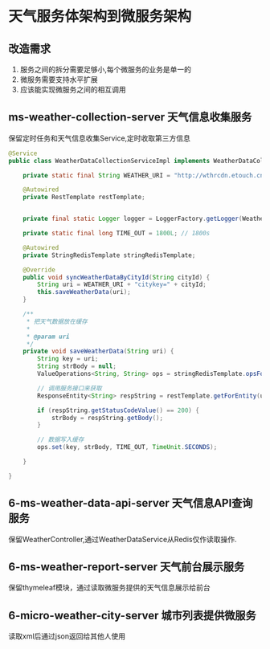 # 天气服务体架构到微服务架构

## 改造需求
1. 服务之间的拆分需要足够小,每个微服务的业务是单一的
2. 微服务需要支持水平扩展
3. 应该能实现微服务之间的相互调用

## ms-weather-collection-server 天气信息收集服务
保留定时任务和天气信息收集Service,定时收取第三方信息
```java
@Service
public class WeatherDataCollectionServiceImpl implements WeatherDataCollectionService {

    private static final String WEATHER_URI = "http://wthrcdn.etouch.cn/weather_mini?";

    @Autowired
    private RestTemplate restTemplate;


    private final static Logger logger = LoggerFactory.getLogger(WeatherDataCollectionServiceImpl.class);

    private static final long TIME_OUT = 1800L; // 1800s

    @Autowired
    private StringRedisTemplate stringRedisTemplate;

    @Override
    public void syncWeatherDataByCityId(String cityId) {
        String uri = WEATHER_URI + "citykey=" + cityId;
        this.saveWeatherData(uri);
    }

    /**
     * 把天气数据放在缓存
     *
     * @param uri
     */
    private void saveWeatherData(String uri) {
        String key = uri;
        String strBody = null;
        ValueOperations<String, String> ops = stringRedisTemplate.opsForValue();

        // 调用服务接口来获取
        ResponseEntity<String> respString = restTemplate.getForEntity(uri, String.class);

        if (respString.getStatusCodeValue() == 200) {
            strBody = respString.getBody();
        }

        // 数据写入缓存
        ops.set(key, strBody, TIME_OUT, TimeUnit.SECONDS);

    }

}
```

## 6-ms-weather-data-api-server 天气信息API查询服务
保留WeatherController,通过WeatherDataService从Redis仅作读取操作.

## 6-ms-weather-report-server 天气前台展示服务
保留thymeleaf模块，通过读取微服务提供的天气信息展示给前台

## 6-micro-weather-city-server 城市列表提供微服务
读取xml后通过json返回给其他人使用